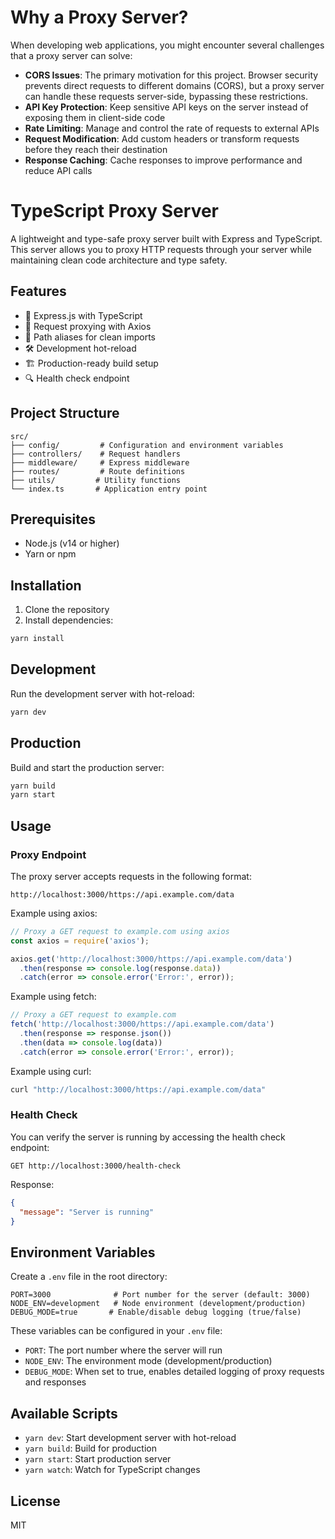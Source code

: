 # Why a Proxy Server?

When developing web applications, you might encounter several challenges that a proxy server can solve:

- **CORS Issues**: The primary motivation for this project. Browser security prevents direct requests to different domains (CORS), but a proxy server can handle these requests server-side, bypassing these restrictions.
- **API Key Protection**: Keep sensitive API keys on the server instead of exposing them in client-side code
- **Rate Limiting**: Manage and control the rate of requests to external APIs
- **Request Modification**: Add custom headers or transform requests before they reach their destination
- **Response Caching**: Cache responses to improve performance and reduce API calls

# TypeScript Proxy Server

A lightweight and type-safe proxy server built with Express and TypeScript. This server allows you to proxy HTTP requests through your server while maintaining clean code architecture and type safety.

## Features

- 🚀 Express.js with TypeScript
- 🔄 Request proxying with Axios
- 🎯 Path aliases for clean imports
- 🛠️ Development hot-reload
- 🏗️ Production-ready build setup
- 🔍 Health check endpoint

## Project Structure

```
src/
├── config/         # Configuration and environment variables
├── controllers/    # Request handlers
├── middleware/     # Express middleware
├── routes/         # Route definitions
├── utils/         # Utility functions
└── index.ts       # Application entry point
```

## Prerequisites

- Node.js (v14 or higher)
- Yarn or npm

## Installation

1. Clone the repository
2. Install dependencies:
```bash
yarn install
```

## Development

Run the development server with hot-reload:
```bash
yarn dev
```

## Production

Build and start the production server:
```bash
yarn build
yarn start
```

## Usage

### Proxy Endpoint

The proxy server accepts requests in the following format:
```
http://localhost:3000/https://api.example.com/data
```

Example using axios:
```javascript
// Proxy a GET request to example.com using axios
const axios = require('axios');

axios.get('http://localhost:3000/https://api.example.com/data')
  .then(response => console.log(response.data))
  .catch(error => console.error('Error:', error));
```

Example using fetch:
```javascript
// Proxy a GET request to example.com
fetch('http://localhost:3000/https://api.example.com/data')
  .then(response => response.json())
  .then(data => console.log(data))
  .catch(error => console.error('Error:', error));
```

Example using curl:
```bash
curl "http://localhost:3000/https://api.example.com/data"
```

### Health Check

You can verify the server is running by accessing the health check endpoint:
```
GET http://localhost:3000/health-check
```

Response:
```json
{
  "message": "Server is running"
}
```

## Environment Variables

Create a `.env` file in the root directory:

```env
PORT=3000              # Port number for the server (default: 3000)
NODE_ENV=development   # Node environment (development/production)
DEBUG_MODE=true       # Enable/disable debug logging (true/false)
```

These variables can be configured in your `.env` file:
- `PORT`: The port number where the server will run
- `NODE_ENV`: The environment mode (development/production)
- `DEBUG_MODE`: When set to true, enables detailed logging of proxy requests and responses

## Available Scripts

- `yarn dev`: Start development server with hot-reload
- `yarn build`: Build for production
- `yarn start`: Start production server
- `yarn watch`: Watch for TypeScript changes

## License

MIT
